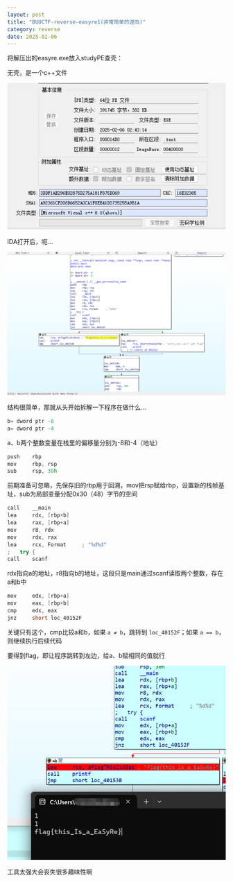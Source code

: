 ```yaml
---
layout: post
title: "BUUCTF-reverse-easyre1(非常简单的逆向)"
category: reverse
date: 2025-02-06
---
```


将解压出的easyre.exe放入studyPE查壳：

无壳，是一个c++文件

![1](\assets\images\easyre1\1.png)

IDA打开后，呃…

![2](\assets\images\easyre1\2.png)

结构很简单，那就从头开始拆解一下程序在做什么…

```c++
b= dword ptr -8
a= dword ptr -4
```

a、b两个整数变量在栈里的偏移量分别为-8和-4（地址）

```c++
push    rbp
mov     rbp, rsp
sub     rsp, 30h
```

前期准备可忽略，先保存旧的rbp用于回溯，mov把rsp赋给rbp，设置新的栈帧基址，sub为局部变量分配0x30（48）字节的空间

```c++
call    __main
lea     rdx, [rbp+b]
lea     rax, [rbp+a]
mov     r8, rdx
mov     rdx, rax
lea     rcx, Format     ; "%d%d"
;   try {
call    scanf
```

rdx指向a的地址，r8指向b的地址，这段只是main通过scanf读取两个整数，存在a和b中

```c++
mov     edx, [rbp+a]
mov     eax, [rbp+b]
cmp     edx, eax
jnz     short loc_40152F
```

关键只有这个，cmp比较a和b，如果 `a ≠ b`，跳转到 `loc_40152F`；如果 `a == b`，则继续执行后续代码

要得到flag，即让程序跳转到左边，给a、b赋相同的值就行

![3](\assets\images\easyre1\3.png)



工具太强大会丧失很多趣味性啊
